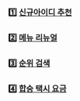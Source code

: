 ### :one: [신규아이디 추천](./2021_kakao_blind_recuruitment/new_id_recommandation.md)

### :two: [메뉴 리뉴얼](./2021_kakao_blind_recuruitment/menu_renewal.md)

### :three: [순위 검색](./2021_kakao_blind_recuruitment/rank_search.md)

### :four: [합승 택시 요금](./2021_kakao_blind_recuruitment/shares_taxi_fare.md)